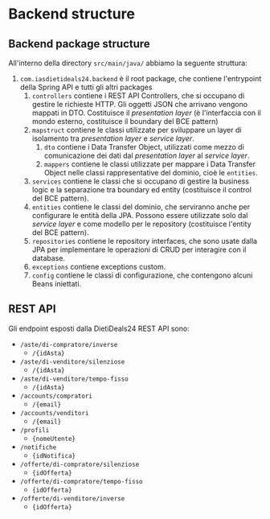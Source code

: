 # Backend structure

## Backend package structure

All'interno della directory `src/main/java/` abbiamo la seguente struttura:

1. `com.iasdietideals24.backend` è il root package, che contiene l'entrypoint della Spring API e tutti gli altri packages
    1. `controllers` contiene i REST API Controllers, che si occupano di gestire le richieste HTTP. Gli oggetti JSON che arrivano vengono mappati in DTO. Costituisce il *presentation layer* (è l'interfaccia con il mondo esterno, costituisce il boundary del BCE pattern)
    2. `mapstruct` contiene le classi utilizzate per sviluppare un layer di isolamento tra *presentation layer* e *service layer*. 
       1. `dto` contiene i Data Transfer Object, utilizzati come mezzo di comunicazione dei dati dal *presentation layer* al *service layer*.
       2. `mappers` contiene le classi utilizzate per mappare i Data Transfer Object nelle classi rappresentative del dominio, cioè le `entities`.
    3. `services` contiene le classi che si occupano di gestire la business logic e la separazione tra boundary ed entity (costituisce il control del BCE pattern).
    4. `entities` contiene le classi del dominio, che serviranno anche per configurare le entità della JPA. Possono essere utilizzate solo dal *service layer* e come modello per le repository (costituisce l'entity del BCE pattern).
    5. `repositories` contiene le repository interfaces, che sono usate dalla JPA per implementare le operazioni di CRUD per interagire con il database.
    6. `exceptions` contiene exceptions custom.
    7. `config` contiene le classi di configurazione, che contengono alcuni Beans iniettati.

## REST API

Gli endpoint esposti dalla DietiDeals24 REST API sono:

- `/aste/di-compratore/inverse`
    - `/{idAsta}`
- `/aste/di-venditore/silenziose`
    - `/{idAsta}`
- `/aste/di-venditore/tempo-fisso`
    - `/{idAsta}`
- `/accounts/compratori`
    - `/{email}`
- `/accounts/venditori`
    - `/{email}`
- `/profili`
    - `{nomeUtente}`
- `/notifiche`
    - `{idNotifica}`
- `/offerte/di-compratore/silenziose`
    - `{idOfferta}`
- `/offerte/di-compratore/tempo-fisso`
    - `{idOfferta}`
- `/offerte/di-venditore/inverse`
    - `{idOfferta}`